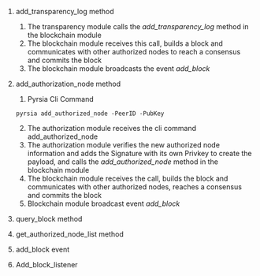 1. add_transparency_log method
    1. The transparency module calls the *add_transparency_log* method in the blockchain module
    2. The blockchain module receives this call, builds a block and communicates with other authorized nodes to reach a consensus and commits the block
    3. The blockchain module broadcasts the event *add_block* 
      
2. add_authorization_node method
    1. Pyrsia Cli Command
      ````
      pyrsia add_authorized_node -PeerID -PubKey
      ````
    2. The authorization module receives the cli command add_authorized_node
    3. The authorization module verifies the new authorized node information and adds the Signature with its own Privkey to create the payload, and calls the *add_authorized_node* method in the blockchain module
    4. The blockchain module receives the call, builds the block and communicates with other authorized nodes, reaches a consensus and commits the block
    5. Blockchain module broadcast event *add_block*

3. query_block method

4. get_authorized_node_list method

5. add_block event

6. Add_block_listener



